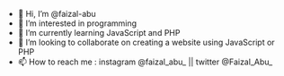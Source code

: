 - 👋 Hi, I’m @faizal-abu
- 👀 I’m interested in programming
- 🌱 I’m currently learning JavaScript and PHP
- 💞️ I’m looking to collaborate on creating a website using JavaScript or PHP
- 📫 How to reach me : instagram @faizal_abu_ || twitter @Faizal_Abu_

<!---
faizal-abu/faizal-abu is a ✨ special ✨ repository because its `README.md` (this file) appears on your GitHub profile.
You can click the Preview link to take a look at your changes.
--->
